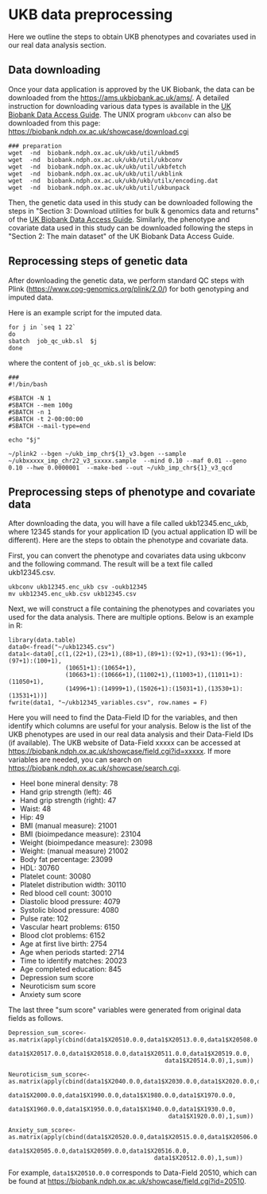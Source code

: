 
# UKB data preprocessing
Here we outline the steps to obtain UKB phenotypes and covariates used in our real data analysis section.


## Data downloading

Once your data application is approved by the UK Biobank, the data can be downloaded from the https://ams.ukbiobank.ac.uk/ams/. A detailed instruction for downloading various data types is available in the [UK Biobank Data Access Guide](https://biobank.ctsu.ox.ac.uk/~bbdatan/Data_Access_Guide.pdf). The UNIX program `ukbconv` can also be downloaded from this page: https://biobank.ndph.ox.ac.uk/showcase/download.cgi

```{bash}
### preparation
wget  -nd  biobank.ndph.ox.ac.uk/ukb/util/ukbmd5
wget  -nd  biobank.ndph.ox.ac.uk/ukb/util/ukbconv
wget  -nd  biobank.ndph.ox.ac.uk/ukb/util/ukbfetch
wget  -nd  biobank.ndph.ox.ac.uk/ukb/util/ukblink
wget  -nd  biobank.ndph.ox.ac.uk/ukb/ukb/utilx/encoding.dat
wget  -nd  biobank.ndph.ox.ac.uk/ukb/util/ukbunpack
```

Then, the genetic data used in this study can be downloaded following the steps in "Section 3: Download utilities for bulk & genomics data and returns" of the [UK Biobank Data Access Guide](https://biobank.ctsu.ox.ac.uk/~bbdatan/Data_Access_Guide.pdf). Similarly, the phenotype and covariate data used in this study can be downloaded following the steps in "Section 2: The main dataset" of the UK Biobank Data Access Guide.



## Reprocessing steps of genetic data
After downloading the genetic data, we perform standard QC steps with Plink (https://www.cog-genomics.org/plink/2.0/) for both genotyping and imputed data. 

Here is an example script for the imputed data. 
```{bash}
for j in `seq 1 22`
do
sbatch  job_qc_ukb.sl  $j
done
```

where the content of `job_qc_ukb.sl` is below:
```{bash}
###
#!/bin/bash

#SBATCH -N 1
#SBATCH --mem 100g
#SBATCH -n 1
#SBATCH -t 2-00:00:00
#SBATCH --mail-type=end

echo "$j"

~/plink2 --bgen ~/ukb_imp_chr${1}_v3.bgen --sample ~/ukbxxxxx_imp_chr22_v3_sxxxx.sample  --mind 0.10 --maf 0.01 --geno 0.10 --hwe 0.0000001  --make-bed --out ~/ukb_imp_chr${1}_v3_qcd
```



## Preprocessing steps of phenotype and covariate data

After downloading the data, you will have a file called ukb12345.enc_ukb, where 12345 stands for your application ID (you actual application ID will be different). Here are the steps to obtain the phenotype and covariate data. 

First, you can convert the phenotype and covariates data using ukbconv and the following command. The result will be a text file called ukb12345.csv.

```{bash}
ukbconv ukb12345.enc_ukb csv -oukb12345
mv ukb12345.enc_ukb.csv ukb12345.csv
```

Next, we will construct a file containing the phenotypes and covariates you used for the data analysis. There are multiple options. Below is an example in R:

```{bash}
library(data.table)
data0<-fread("~/ukb12345.csv")
data1<-data0[,c(1,(22+1),(23+1),(88+1),(89+1):(92+1),(93+1):(96+1),(97+1):(100+1),
                (10651+1):(10654+1),
                (10663+1):(10666+1),(11002+1),(11003+1),(11011+1):(11050+1),
                (14996+1):(14999+1),(15026+1):(15031+1),(13530+1):(13531+1))]
fwrite(data1, "~/ukb12345_variables.csv", row.names = F)
```

Here you will need to find the Data-Field ID for the variables, and then identify which columns are useful for your analysis. 
Below is the list of the UKB phenotypes are used in our real data analysis and their Data-Field IDs (if available). The UKB website of Data-Field xxxxx can be accessed at https://biobank.ndph.ox.ac.uk/showcase/field.cgi?id=xxxxx. If more variables are needed, you can search on https://biobank.ndph.ox.ac.uk/showcase/search.cgi.
- Heel bone mineral density: 78
- Hand grip strength (left): 46
- Hand grip strength (right): 47
- Waist: 48
- Hip: 49
- BMI (manual measure): 21001
- BMI (bioimpedance measure): 23104
- Weight (bioimpedance measure): 23098
- Weight: (manual measure) 21002
- Body fat percentage: 23099
- HDL: 30760
- Platelet count: 30080
- Platelet distribution width: 30110
- Red blood cell count: 30010
- Diastolic blood pressure: 4079
- Systolic blood pressure: 4080
- Pulse rate: 102
- Vascular heart problems: 6150
- Blood clot problems: 6152
- Age at first live birth: 2754
- Age when periods started: 2714
- Time to identify matches: 20023
- Age completed education: 845
- Depression sum score
- Neuroticism sum score
- Anxiety sum score

The last three "sum score" variables were generated from original data fields as follows. 

```{bash}
Depression_sum_score<-as.matrix(apply(cbind(data1$X20510.0.0,data1$X20513.0.0,data1$X20508.0.0,data1$X20507.0.0,
                                            data1$X20517.0.0,data1$X20518.0.0,data1$X20511.0.0,data1$X20519.0.0,
                                            data1$X20514.0.0),1,sum))

Neuroticism_sum_score<-as.matrix(apply(cbind(data1$X2040.0.0,data1$X2030.0.0,data1$X2020.0.0,data1$X2010.0.0,
                                             data1$X2000.0.0,data1$X1990.0.0,data1$X1980.0.0,data1$X1970.0.0,
                                             data1$X1960.0.0,data1$X1950.0.0,data1$X1940.0.0,data1$X1930.0.0,
                                             data1$X1920.0.0),1,sum))

Anxiety_sum_score<-as.matrix(apply(cbind(data1$X20520.0.0,data1$X20515.0.0,data1$X20506.0.0,
                                         data1$X20505.0.0,data1$X20509.0.0,data1$X20516.0.0,
                                         data1$X20512.0.0),1,sum))          
```
For example, `data1$X20510.0.0` corresponds to Data-Field 20510, which can be found at https://biobank.ndph.ox.ac.uk/showcase/field.cgi?id=20510.
